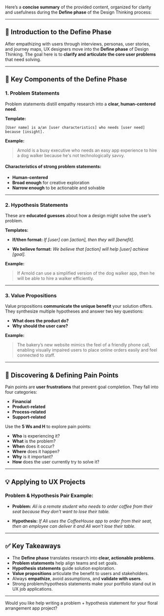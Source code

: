 Here’s a **concise summary** of the provided content, organized for clarity and usefulness during the **Define phase** of the Design Thinking process:

---

## 🧭 Introduction to the Define Phase

After empathizing with users through interviews, personas, user stories, and journey maps, UX designers move into the **Define phase** of Design Thinking. The goal here is to **clarify and articulate the core user problems** that need solving.

---

## 🧩 Key Components of the Define Phase

### 1. **Problem Statements**

Problem statements distill empathy research into a **clear, human-centered need**.

**Template:**

```
[User name] is a/an [user characteristics] who needs [user need] because [insight].
```

**Example:**

> Arnold is a busy executive who needs an easy app experience to hire a dog walker because he's not technologically savvy.

#### Characteristics of strong problem statements:

* **Human-centered**
* **Broad enough** for creative exploration
* **Narrow enough** to be actionable and solvable

---

### 2. **Hypothesis Statements**

These are **educated guesses** about how a design might solve the user’s problem.

**Templates:**

* **If/then format:**
  *If \[user] can \[action], then they will \[benefit].*

* **We believe format:**
  *We believe that \[action] will help \[user] achieve \[goal].*

**Example:**

> If Arnold can use a simplified version of the dog walker app, then he will be able to hire a walker efficiently.

---

### 3. **Value Propositions**

Value propositions **communicate the unique benefit** your solution offers. They synthesize multiple hypotheses and answer two key questions:

* **What does the product do?**
* **Why should the user care?**

**Example:**

> The bakery’s new website mimics the feel of a friendly phone call, enabling visually impaired users to place online orders easily and feel connected to staff.

---

## 🔎 Discovering & Defining Pain Points

Pain points are **user frustrations** that prevent goal completion. They fall into four categories:

* **Financial**
* **Product-related**
* **Process-related**
* **Support-related**

Use the **5 Ws and H** to explore pain points:

* **Who** is experiencing it?
* **What** is the problem?
* **When** does it occur?
* **Where** does it happen?
* **Why** is it important?
* **How** does the user currently try to solve it?

---

## 💡 Applying to UX Projects

### Problem & Hypothesis Pair Example:

* **Problem:**
  *Ali is a remote student who needs to order coffee from their seat because they don’t want to lose their table.*

* **Hypothesis:**
  *If Ali uses the CoffeeHouse app to order from their seat, then an employee can deliver it and Ali won’t lose their table.*

---

## ✅ Key Takeaways

* The **Define phase** translates research into **clear, actionable problems**.
* **Problem statements** help align teams and set goals.
* **Hypothesis statements** guide solution exploration.
* **Value propositions** articulate the benefit to users and stakeholders.
* Always **empathize**, avoid assumptions, and **validate with users**.
* Strong problem/hypothesis statements make your portfolio stand out in UX job applications.

---

Would you like help writing a problem + hypothesis statement for your floral arrangement app project?
